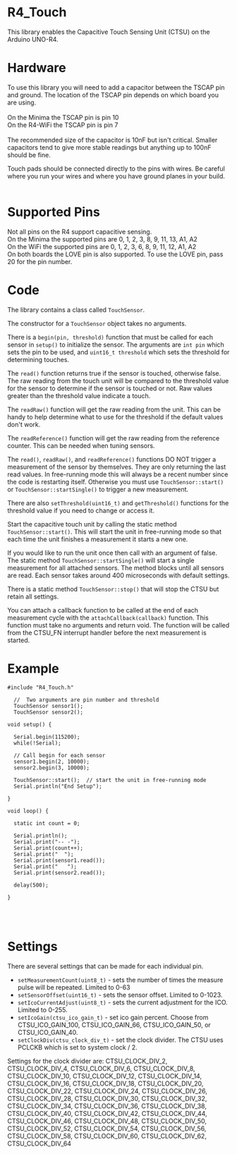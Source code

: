 # R4_Touch

This library enables the Capacitive Touch Sensing Unit (CTSU) on the Arduino UNO-R4.  

# Hardware

To use this library you will need to add a capacitor between the TSCAP pin and ground.  The location of the TSCAP pin depends on which board you are using.<br><br>
On the Minima the TSCAP pin is pin 10<br>
On the R4-WiFi the TSCAP pin is pin 7<br><br>
The recommended size of the capacitor is 10nF but isn't critical.  Smaller capacitors tend to give more stable readings but anything up to 100nF should be fine. 

Touch pads should be connected directly to the pins with wires.  Be careful where you run your wires and where you have ground planes in your build.  
<br>

# Supported Pins

Not all pins on the R4 support capacitive sensing.<br>
On the Minima the supported pins are 0, 1, 2, 3, 8, 9, 11, 13, A1, A2<br>
On the WiFi the supported pins are 0, 1, 2, 3, 6, 8, 9, 11, 12, A1, A2<br>
On both boards the LOVE pin is also supported.  To use the LOVE pin, pass 20 for the pin number. 

# Code

The library contains a class called `TouchSensor`.  

The constructor for a `TouchSensor` object takes no arguments.  

There is a `begin(pin, threshold)` function that must be called for each sensor in `setup()` to initialize the sensor.  The arguments are `int pin` which sets the pin to be used, and `uint16_t threshold` which sets the threshold for determining touches.  

The `read()` function returns true if the sensor is touched, otherwise false.  The raw reading from the touch unit will be compared to the threshold value for the sensor to determine if the sensor is touched or not.  Raw values greater than the threshold value indicate a touch.  

The `readRaw()` function will get the raw reading from the unit.  This can be handy to help determine what to use for the threshold if the default values don't work.  

The `readReference()` function will get the raw reading from the reference counter.  This can be needed when tuning sensors. 

The `read()`, `readRaw()`, and `readReference()` functions DO NOT trigger a measurement of the sensor by themselves.  They are only returning the last read values.  In free-running mode this will always be a recent number since the code is restarting itself.  Otherwise you must use `TouchSensor::start()` or `TouchSensor::startSingle()` to trigger a new measurement.  

There are also `setThreshold(uint16_t)` and `getThreshold()` functions for the threshold value if you need to change or access it. 

Start the capacitive touch unit by calling the static method `TouchSensor::start()`.  This will start the unit in free-running mode so that each time the unit finishes a measurement it starts a new one. 

If you would like to run the unit once then call with an argument of false.  The static method `TouchSensor::startSingle()` will start a single measurement for all attached sensors.  The method blocks until all sensors are read.  Each sensor takes around 400 microseconds with default settings.  

There is a static method `TouchSensor::stop()` that will stop the CTSU but retain all settings. 

You can attach a callback function to be called at the end of each measurement cycle with the `attachCallback(callback)` function.  This function must take no arguments and return void.  The function will be called from the CTSU_FN interrupt handler before the next measurement is started.  


# Example 
```
#include "R4_Touch.h"

  //  Two arguments are pin number and threshold
  TouchSensor sensor1();
  TouchSensor sensor2();

void setup() {

  Serial.begin(115200);
  while(!Serial);
  
  // Call begin for each sensor
  sensor1.begin(2, 10000);
  sensor2.begin(3, 10000);

  TouchSensor::start();  // start the unit in free-running mode
  Serial.println("End Setup");

}

void loop() {

  static int count = 0;

  Serial.println();
  Serial.print("-- -");
  Serial.print(count++);
  Serial.print("  ");
  Serial.print(sensor1.read()); 
  Serial.print("   ");
  Serial.print(sensor2.read());

  delay(500);

}
```

<br><br>

# Settings

There are several settings that can be made for each individual pin.

* `setMeasurementCount(uint8_t)` - sets the number of times the measure pulse will be repeated.  Limited to 0-63
* `setSensorOffset(uint16_t)` - sets the sensor offset.  Limited to 0-1023.
* `setIcoCurrentAdjust(uint8_t)` - sets the current adjustment for the ICO.  Limited to 0-255.
* `setIcoGain(ctsu_ico_gain_t)` - set ico gain percent.  Choose from CTSU_ICO_GAIN_100, CTSU_ICO_GAIN_66, CTSU_ICO_GAIN_50, or CTSU_ICO_GAIN_40.
* `setClockDiv(ctsu_clock_div_t)` - set the clock divider.  The CTSU uses PCLCKB which is set to system clock / 2.

Settings for the clock divider are:
  CTSU_CLOCK_DIV_2,
  CTSU_CLOCK_DIV_4,
  CTSU_CLOCK_DIV_6,
  CTSU_CLOCK_DIV_8,
  CTSU_CLOCK_DIV_10,
  CTSU_CLOCK_DIV_12,
  CTSU_CLOCK_DIV_14,
  CTSU_CLOCK_DIV_16,
  CTSU_CLOCK_DIV_18,
  CTSU_CLOCK_DIV_20,
  CTSU_CLOCK_DIV_22,
  CTSU_CLOCK_DIV_24,
  CTSU_CLOCK_DIV_26,
  CTSU_CLOCK_DIV_28,
  CTSU_CLOCK_DIV_30,
  CTSU_CLOCK_DIV_32,
  CTSU_CLOCK_DIV_34,
  CTSU_CLOCK_DIV_36,
  CTSU_CLOCK_DIV_38,
  CTSU_CLOCK_DIV_40,
  CTSU_CLOCK_DIV_42,
  CTSU_CLOCK_DIV_44,
  CTSU_CLOCK_DIV_46,
  CTSU_CLOCK_DIV_48,
  CTSU_CLOCK_DIV_50,
  CTSU_CLOCK_DIV_52,
  CTSU_CLOCK_DIV_54,
  CTSU_CLOCK_DIV_56,
  CTSU_CLOCK_DIV_58,
  CTSU_CLOCK_DIV_60,
  CTSU_CLOCK_DIV_62,
  CTSU_CLOCK_DIV_64
